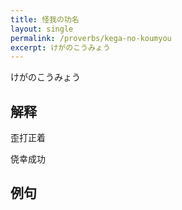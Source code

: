```yaml
---
title: 怪我の功名
layout: single
permalink: /proverbs/kega-no-koumyou
excerpt: けがのこうみょう
---
```


けがのこうみょう

## 解释

歪打正着

侥幸成功

## 例句

